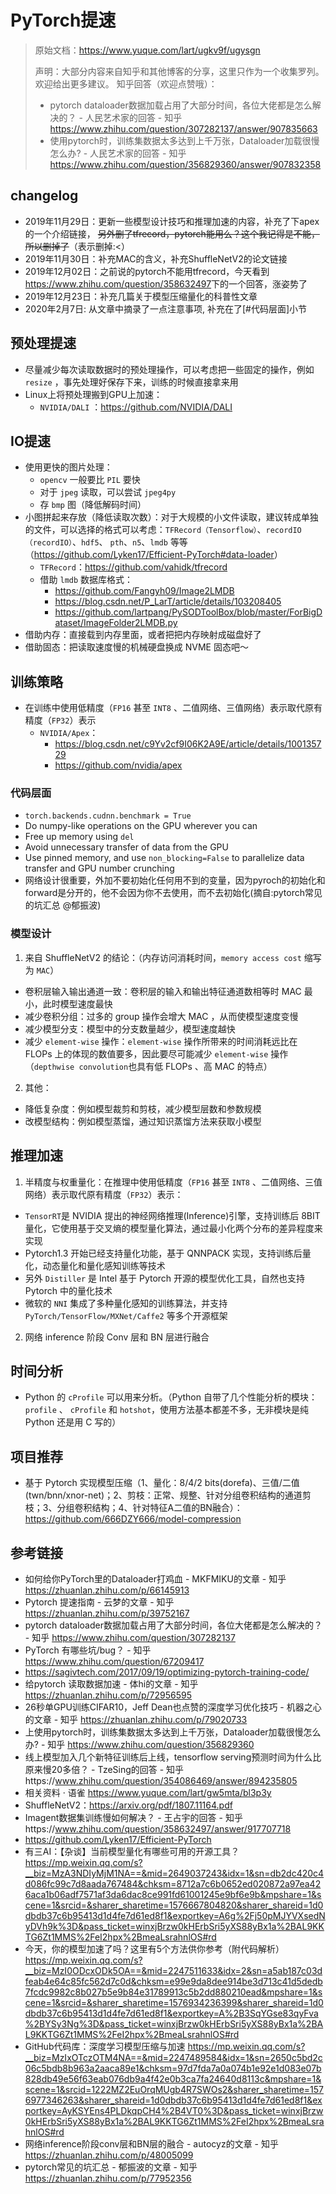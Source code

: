 # PyTorch提速

> 原始文档：<https://www.yuque.com/lart/ugkv9f/ugysgn>
>
> 声明：大部分内容来自知乎和其他博客的分享，这里只作为一个收集罗列。欢迎给出更多建议。
> 知乎回答（欢迎点赞哦）：
> * pytorch dataloader数据加载占用了大部分时间，各位大佬都是怎么解决的？ - 人民艺术家的回答 - 知乎
https://www.zhihu.com/question/307282137/answer/907835663
> * 使用pytorch时，训练集数据太多达到上千万张，Dataloader加载很慢怎么办? - 人民艺术家的回答 - 知乎
https://www.zhihu.com/question/356829360/answer/907832358

## changelog

* 2019年11月29日：更新一些模型设计技巧和推理加速的内容，补充了下apex的一个介绍链接， ~~另外删了tfrecord，pytorch能用么？这个我记得是不能，所以删掉了~~（表示删掉:<）
* 2019年11月30日：补充MAC的含义，补充ShuffleNetV2的论文链接
* 2019年12月02日：之前说的pytorch不能用tfrecord，今天看到<https://www.zhihu.com/question/358632497>下的一个回答，涨姿势了
* 2019年12月23日：补充几篇关于模型压缩量化的科普性文章
* 2020年2月7日: 从文章中摘录了一点注意事项, 补充在了[#代码层面]小节

## 预处理提速

* 尽量减少每次读取数据时的预处理操作，可以考虑把一些固定的操作，例如 `resize` ，事先处理好保存下来，训练的时候直接拿来用
* Linux上将预处理搬到GPU上加速：
  * `NVIDIA/DALI` ：<https://github.com/NVIDIA/DALI>

## IO提速

* 使用更快的图片处理：
  * `opencv` 一般要比 `PIL` 要快
  * 对于 `jpeg` 读取，可以尝试 `jpeg4py`
  * 存 `bmp` 图（降低解码时间）
* 小图拼起来存放（降低读取次数）：对于大规模的小文件读取，建议转成单独的文件，可以选择的格式可以考虑：`TFRecord（Tensorflow）`、`recordIO（recordIO）`、`hdf5`、 `pth`、`n5`、`lmdb` 等等（<https://github.com/Lyken17/Efficient-PyTorch#data-loader>）
  * `TFRecord`：<https://github.com/vahidk/tfrecord>
  * 借助 `lmdb` 数据库格式：
    * <https://github.com/Fangyh09/Image2LMDB>
    * <https://blog.csdn.net/P_LarT/article/details/103208405>
    * <https://github.com/lartpang/PySODToolBox/blob/master/ForBigDataset/ImageFolder2LMDB.py>
* 借助内存：直接载到内存里面，或者把把内存映射成磁盘好了
* 借助固态：把读取速度慢的机械硬盘换成 NVME 固态吧～

## 训练策略

* 在训练中使用低精度（`FP16` 甚至 `INT8` 、二值网络、三值网络）表示取代原有精度（`FP32`）表示
  * `NVIDIA/Apex`：
    * <https://blog.csdn.net/c9Yv2cf9I06K2A9E/article/details/100135729>
    * <https://github.com/nvidia/apex>

### 代码层面  

* `torch.backends.cudnn.benchmark = True`
* Do numpy-like operations on the GPU wherever you can
* Free up memory using `del`
* Avoid unnecessary transfer of data from the GPU
* Use pinned memory, and use `non_blocking=False` to parallelize data transfer and GPU number crunching
* 网络设计很重要，外加不要初始化任何用不到的变量，因为pyroch的初始化和forward是分开的，他不会因为你不去使用，而不去初始化(摘自:pytorch常见的坑汇总 @郁振波)

### 模型设计

1. 来自 ShuffleNetV2 的结论：（内存访问消耗时间，`memory access cost` 缩写为 `MAC`）
  * 卷积层输入输出通道一致：卷积层的输入和输出特征通道数相等时 MAC 最小，此时模型速度最快
  * 减少卷积分组：过多的 group 操作会增大 MAC ，从而使模型速度变慢
  * 减少模型分支：模型中的分支数量越少，模型速度越快
  * 减少 `element-wise` 操作：`element-wise` 操作所带来的时间消耗远比在 FLOPs 上的体现的数值要多，因此要尽可能减少 `element-wise` 操作（`depthwise convolution`也具有低 FLOPs 、高 MAC 的特点）
2. 其他：
  * 降低复杂度：例如模型裁剪和剪枝，减少模型层数和参数规模
  * 改模型结构：例如模型蒸馏，通过知识蒸馏方法来获取小模型

## 推理加速

1. 半精度与权重量化：在推理中使用低精度（`FP16` 甚至 `INT8` 、二值网络、三值网络）表示取代原有精度（`FP32`）表示：
  * `TensorRT`是 NVIDIA 提出的神经网络推理(Inference)引擎，支持训练后 8BIT 量化，它使用基于交叉熵的模型量化算法，通过最小化两个分布的差异程度来实现
  * Pytorch1.3 开始已经支持量化功能，基于 QNNPACK 实现，支持训练后量化，动态量化和量化感知训练等技术
  * 另外 `Distiller` 是 Intel 基于 Pytorch 开源的模型优化工具，自然也支持 Pytorch 中的量化技术
  * 微软的 `NNI` 集成了多种量化感知的训练算法，并支持 `PyTorch/TensorFlow/MXNet/Caffe2` 等多个开源框架
2. 网络 inference 阶段 Conv 层和 BN 层进行融合

## 时间分析

* Python 的 `cProfile` 可以用来分析。（Python 自带了几个性能分析的模块： `profile` 、 `cProfile` 和 `hotshot`，使用方法基本都差不多，无非模块是纯 Python 还是用 C 写的）

## 项目推荐

* 基于 Pytorch 实现模型压缩（1、量化：8/4/2 bits(dorefa)、三值/二值(twn/bnn/xnor-net)；2、剪枝：正常、规整、针对分组卷积结构的通道剪枝；3、分组卷积结构；4、针对特征A二值的BN融合）：<https://github.com/666DZY666/model-compression>

## 参考链接

* 如何给你PyTorch里的Dataloader打鸡血 - MKFMIKU的文章 - 知乎 https://zhuanlan.zhihu.com/p/66145913
* Pytorch 提速指南 - 云梦的文章 - 知乎 https://zhuanlan.zhihu.com/p/39752167
* pytorch dataloader数据加载占用了大部分时间，各位大佬都是怎么解决的？ - 知乎 https://www.zhihu.com/question/307282137
* PyTorch 有哪些坑/bug？ - 知乎 https://www.zhihu.com/question/67209417
* https://sagivtech.com/2017/09/19/optimizing-pytorch-training-code/
* 给pytorch 读取数据加速 - 体hi的文章 - 知乎 https://zhuanlan.zhihu.com/p/72956595
* 26秒单GPU训练CIFAR10，Jeff Dean也点赞的深度学习优化技巧 - 机器之心的文章 - 知乎 https://zhuanlan.zhihu.com/p/79020733
* 上使用pytorch时，训练集数据太多达到上千万张，Dataloader加载很慢怎么办? - 知乎 https://www.zhihu.com/question/356829360
* 线上模型加入几个新特征训练后上线，tensorflow serving预测时间为什么比原来慢20多倍？ - TzeSing的回答 - 知乎https://www.zhihu.com/question/354086469/answer/894235805
* 相关资料 · 语雀 https://www.yuque.com/lart/gw5mta/bl3p3y
* ShuffleNetV2：https://arxiv.org/pdf/1807.11164.pdf
* Imagent数据集训练慢如何解决？ - 王占宇的回答 - 知乎https://www.zhihu.com/question/358632497/answer/917707718
* https://github.com/Lyken17/Efficient-PyTorch
* 有三AI：【杂谈】当前模型量化有哪些可用的开源工具？<https://mp.weixin.qq.com/s?__biz=MzA3NDIyMjM1NA==&mid=2649037243&idx=1&sn=db2dc420c4d086fc99c7d8aada767484&chksm=8712a7c6b0652ed020872a97ea426aca1b06adf7571af3da6dac8ce991fd61001245e9bf6e9b&mpshare=1&scene=1&srcid=&sharer_sharetime=1576667804820&sharer_shareid=1d0dbdb37c6b95413d1d4fe7d61ed8f1&exportkey=A6g%2Fj50pMJYVXsedNyDVh9k%3D&pass_ticket=winxjBrzw0kHErbSri5yXS88yBx1a%2BAL9KKTG6Zt1MMS%2FeI2hpx%2BmeaLsrahnlOS#rd>
* 今天，你的模型加速了吗？这里有5个方法供你参考（附代码解析）<https://mp.weixin.qq.com/s?__biz=MzI0ODcxODk5OA==&mid=2247511633&idx=2&sn=a5ab187c03dfeab4e64c85fc562d7c0d&chksm=e99e9da8dee914be3d713c41d5dedb7fcdc9982c8b027b5e9b84e31789913c5b2dd880210ead&mpshare=1&scene=1&srcid=&sharer_sharetime=1576934236399&sharer_shareid=1d0dbdb37c6b95413d1d4fe7d61ed8f1&exportkey=A%2B3SqYGse83qyFva%2BYSy3Ng%3D&pass_ticket=winxjBrzw0kHErbSri5yXS88yBx1a%2BAL9KKTG6Zt1MMS%2FeI2hpx%2BmeaLsrahnlOS#rd>
* GitHub代码库：深度学习模型压缩与加速 <https://mp.weixin.qq.com/s?__biz=MzIxOTczOTM4NA==&mid=2247489584&idx=1&sn=2650c5bd2c06c5bdb8b963a2aaca89e1&chksm=97d7fda7a0a074b1e92e1d083e07b828db49e56f63eab076db9a4f42e0b3ca7fa24640d8113c&mpshare=1&scene=1&srcid=1222MZ2EuOrqMUgb4R7SWOs2&sharer_sharetime=1576977346263&sharer_shareid=1d0dbdb37c6b95413d1d4fe7d61ed8f1&exportkey=AyKSYEns4PLDkqpCH4%2B4VT0%3D&pass_ticket=winxjBrzw0kHErbSri5yXS88yBx1a%2BAL9KKTG6Zt1MMS%2FeI2hpx%2BmeaLsrahnlOS#rd>
* 网络inference阶段conv层和BN层的融合 - autocyz的文章 - 知乎 https://zhuanlan.zhihu.com/p/48005099
* pytorch常见的坑汇总 - 郁振波的文章 - 知乎 https://zhuanlan.zhihu.com/p/77952356

